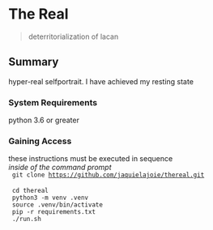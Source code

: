 # The Real
> deterritorialization of lacan

## Summary
hyper-real selfportrait. I have achieved my resting state 

### System Requirements
python 3.6 or greater  

### Gaining Access 
these instructions must be executed in sequence   
<i> inside of the command prompt </i>  
<code> git clone https://github.com/jaquielajoie/thereal.git </code>    
<code> cd thereal </code>    
<code> python3 -m venv .venv </code>    
<code> source .venv/bin/activate </code>    
<code> pip -r requirements.txt </code>   
<code> ./run.sh </code>   

